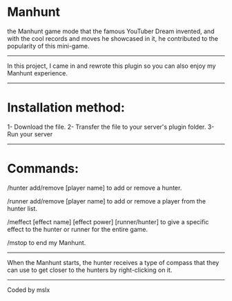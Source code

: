 # Manhunt
the Manhunt game mode that the famous YouTuber Dream invented, and with the cool records and moves he showcased in it, he contributed to the popularity of this mini-game.

-------------------------------------------------------------

In this project, I came in and rewrote this plugin so you can also enjoy my Manhunt experience.

------------------------------------------------------------

# Installation method:

1- Download the file.
2- Transfer the file to your server's plugin folder.
3- Run your server

------------------------------------------------------------

# Commands:

/hunter add/remove [player name] to add or remove a hunter.

/runner add/remove [player name] to add or remove a player from the hunter list.

/meffect [effect name] [effect power] [runner/hunter] to give a specific effect to the hunter or runner for the entire game.

/mstop to end my Manhunt.

--------------------------------------------------------------

When the Manhunt starts, the hunter receives a type of compass that they can use to get closer to the hunters by right-clicking on it.

-------------------------------------------------------------

Coded by mslx
